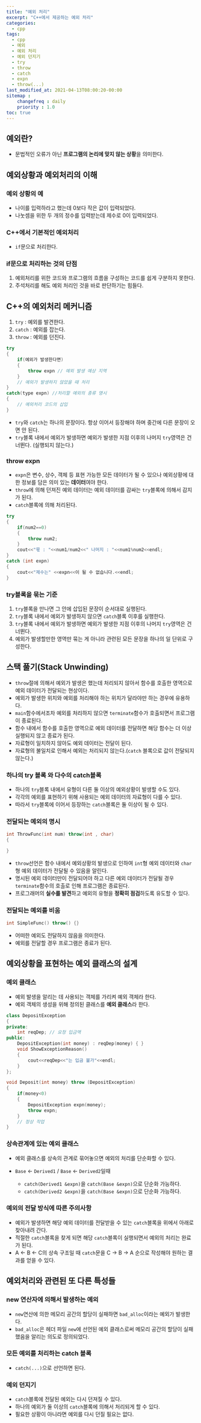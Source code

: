 ```yaml
---
title: "예외 처리"
excerpt: "C++에서 제공하는 예외 처리"
categories:
  - cpp
tags:
  - cpp
  - 예외
  - 예외 처리
  - 예외 던지기
  - try
  - throw
  - catch
  - expn
  - throw(...)
last_modified_at: 2021-04-13T08:00:20-00:00
sitemap :
    changefreq : daily
    priority : 1.0
toc: true
---
```

## 예외란?
- 문법적인 오류가 아닌 **프로그램의 논리에 맞지 않는 상황**을 의미한다.

## 예외상황과 예외처리의 이해

### 예외 상황의 예
- 나이를 입력하라고 했는데 0보다 작은 값이 입력되었다.
- 나눗셈을 위한 두 개의 정수를 입력받는데 제수로 0이 입력되었다.

### C++에서 기본적인 예외처리
- `if`문으로 처리한다.

### if문으로 처리하는 것의 단점
1. 예외처리를 위한 코드와 프로그램의 흐름을 구성하는 코드를 쉽게 구분하지 못한다.
2. 주석처리를 해도 예외 처리인 것을 바로 판단하기는 힘들다.

## C++의 예외처리 메커니즘
1. `try` : 예외를 발견한다.
2. `catch` : 예외를 잡는다.
3. `throw` : 예외를 던진다.

```cpp
try
{
    if(예외가 발생한다면) 
    {
        throw expn // 예외 발생 예상 지역
    }
    // 예외가 발생하지 않았을 때 처리
}
catch(type expn) //처리할 예외의 종류 명시
{
    // 예외처리 코드의 삽입
}
```

- `try`와 `catch`는 하나의 문장이다. 항상 이어서 등장해야 하며 중간에 다른 문장이 오면 안 된다.
- `try`블록 내에서 예외가 발생하면 예외가 발생한 지점 이후의 나머지 `try`영역은 건너뛴다. (실행되지 않는다.)

### throw expn
- `expn`은 변수, 상수, 객체 등 표현 가능한 모든 데이터가 될 수 있으나 예외상황에 대한 정보를 담은 의미 있는 **데이터**여야 한다.
- `throw`에 의해 던져진 예외 데이터는 예외 데이터를 감싸는 `try`블록에 의해서 감지가 된다.
- `catch`블록에 의해 처리된다.

```cpp
try
{
    if(num2==0)
    {
        throw num2;
    }
    cout<<"몫 : "<<num1/num2<<" 나머지 : "<<num1%num2<<endl;
}
catch (int expn)
{
    cout<<"제수는" <<expn<<이 될 수 없습니다.<<endl;
}
```

### try블록을 묶는 기준
1. `try`블록을 만나면 그 안에 삽입된 문장이 순서대로 실행된다.
2. `try`블록 내에서 예외가 발생하지 않으면 `catch`블록 이후를 실행한다.
3. `try`블록 내에서 예외가 발생하면 예외가 발생한 지점 이후의 나머지 `try`영역은 건너뛴다.
4. 예외가 발생할만한 영역만 묶는 게 아니라 관련된 모든 문장을 하나의 일 단위로 구성한다.

## 스택 풀기(Stack Unwinding)
- `throw`절에 의해서 예외가 발생은 했는데 처리되지 않아서 함수를 호출한 영역으로 예외 데이터가 전달되는 현상이다.
- 예외가 발생한 위치와 예외를 처리해야 하는 위치가 달라야만 하는 경우에 유용하다.
- `main`함수에서조차 예외를 처리하지 않으면 `terminate`함수가 호출되면서 프로그램이 종료된다.
- 함수 내에서 함수를 호출한 영역으로 예외 데이터를 전달하면 해당 함수는 더 이상 실행되지 않고 종료가 된다.
- 자료형이 일치하지 않아도 예외 데이터는 전달이 된다.
- 자료형의 불일치로 인해서 예외는 처리되지 않는다.(`catch` 블록으로 값이 전달되지 않는다.)

### 하나의 try 블록 와 다수의 catch블록
- 하나의 `try`블록 내에서 유형이 다른 둘 이상의 예외상황이 발생할 수도 있다.
- 각각의 예외를 표현하기 위해 사용되는 예외 데이터의 자료형이 다를 수 있다.
- 따라서 `try`블록에 이어서 등장하는 `catch`블록은 둘 이상이 될 수 있다.

### 전달되는 예외의 명시
```cpp
int ThrowFunc(int num) throw(int , char)
{

}
```

- `throw`선언은 함수 내에서 예외상황의 발생으로 인하여 `int`형 예외 데이터와 `char`형 예외 데이터가 전달될 수 있음을 알린다.
- 명시된 예외 데이터만이 전달되어야 하고 다른 예외 데이터가 전달될 경우 `terminate`함수의 호출로 인해 프로그램은 종료된다.
- 프로그래머의 **실수를 발견**하고 예외의 유형을 **정확히 점검**하도록 유도할 수 있다.

### 전달되는 예외를 비움
```cpp
int SimpleFunc() throw() {}
```

- 어떠한 예외도 전달하지 않음을 의미한다.
- 예외를 전달할 경우 프로그램은 종료가 된다.

## 예외상황을 표현하는 예외 클래스의 설계
### 예외 클래스
- 예외 발생을 알리는 데 사용되는 객체를 가리켜 예외 객체라 한다.
- 예외 객체의 생성을 위해 정의된 클래스를 **예외 클래스**라 한다.

```cpp
class DepositException
{
private:
    int reqDep; // 요청 입금액
public:
    DepositException(int money) : reqDep(money) { }
    void ShowExceptionReason()
    {
        cout<<reqDep<<"는 입금 불가"<<endl;
    }
};

void Deposit(int money) throw (DepositException)
{
    if(money<0)
    {
        DepositException expn(money);
        throw expn;
    }
    // 정상 작업
}
```

### 상속관계에 있는 예외 클래스
- 예외 클래스를 상속의 관계로 묶어놓으면 예외의 처리를 단순화할 수 있다.

- `Base` <- `Derived1` / `Base` <- `Derived2`일때
  - `catch(Derived1 &expn)`을 `catch(Base &expn)`으로 단순화 가능하다.
  - `catch(Derived2 &expn)`을 `catch(Base &expn)`으로 단순화 가능하다.

### 예외의 전달 방식에 따른 주의사항
- 예외가 발생하면 해당 예외 데이터를 전달받을 수 있는 `catch`블록을 위에서 아래로 찾아내려 간다.
- 적절한 `catch`블록을 찾게 되면 해당 `catch`블록이 실행되면서 예외의 처리는 완료가 된다.
- A <- B <- C의 상속 구조일 때 `catch`문을 C -> B -> A 순으로 작성해야 원하는 결과를 얻을 수 있다.

## 예외처리와 관련된 또 다른 특성들
### new 연산자에 의해서 발생하는 예외
- `new`연산에 의한 메모리 공간의 할당이 실패하면 `bad_alloc`이라는 예외가 발생한다.
- `bad_alloc`은 헤더 파일 `new`에 선언된 예외 클래스로써 메모리 공간의 할당이 실패했음을 알리는 의도로 정의되었다.

### 모든 예외를 처리하는 catch 블록
- `catch(...)`으로 선언하면 된다.

### 예외 던지기
- `catch`블록에 전달된 예외는 다시 던져질 수 있다.
- 하나의 예외가 둘 이상의 `catch`블록에 의해서 처리되게 할 수 있다.
- 필요한 상황이 아니라면 예외를 다시 던질 필요는 없다.